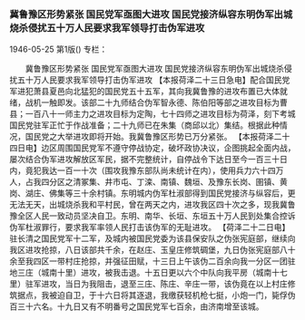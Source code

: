 ### 冀鲁豫区形势紧张  国民党军亟图大进攻  国民党接济纵容东明伪军出城烧杀侵扰五十万人民要求我军领导打击伪军进攻

1946-05-25
第1版()
专栏：

　　冀鲁豫区形势紧张
    国民党军亟图大进攻
    国民党接济纵容东明伪军出城烧杀侵扰五十万人民要求我军领导打击伪军进攻
    【本报荷泽二十三日急电】配合国民党军进犯萧县夏邑向北猛犯的国民党五十五军，其向我冀鲁豫的进攻布置已大体就绪，战机一触即发。该部二十九师结合伪军智永德、陈伯阳等部之进攻目标为曹县；一百八十一师主力之进攻目标为定陶，七十四师之进攻目标为荷泽，刻下考城国民党驻军正忙于作战准备；二十九师已在朱集（商邱以北）集结。根据此种情况，国民党之大举进攻即将开始。我冀鲁豫区形势已万分紧张。
    【本报荷泽二十四日电】边区周围国民党军不遵守停战协定，破坏政协决议，企图挑起全面内战，屡次结合伪军进攻解放区军民，据不完整统计，自停战令下达日至今一百三十日内，竟犯我达一百一十次（围攻我豫东部队尚未统计在内），使用兵力六十四万人，占我四分区之清冢集、井市屯、丁滦、南镇、魏垣、及豫东长岗、圉镇、黄岗、湖庄、佛集等三十余村镇。东明城内伪军杜淑部得到国民党接济与纵容后，更无法无天，出城烧杀我和平村民，曾在两天之内，进攻我区四十次之多，现我冀鲁豫全区人民一致动员坚决自卫。东明、南华、长垣、东垣五十万人民到处集合控诉伪军杜淑罪行，要求我军率领人民打击该伪军的无耻进攻。
    【荷泽二十二日电】驻长清之国民党军十二军，及城内被国民党委为该县保安队之伪张宪庭部，继续向我区进攻抢掠，八日该部共千余，在赵庄、玉皇庄修筑碉堡，九日伪张宪庭部八十余至我四区一带村庄抢掠，并强征田赋，十三日上午该伪二百余向我一分区一团驻地三庄（城南十里）进攻，被我击退。十五日更以六个中队向我平房（城南十七里）驻军进攻，当日为我阻击，退至三庄、陈庄、辛庄一带，该伪竟在以上村庄修筑据点，我被迫自卫，于十六日将其逐退，我缴获轻机枪七挺，小炮一门，毙俘伪百三十六名。十九日又有不明番号之国民党军七百余，由济南增至该城。
